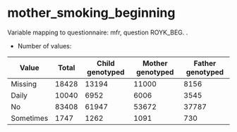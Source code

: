 # mother_smoking_beginning
Variable mapping to questionnaire: mfr, question ROYK_BEG.
.
- Number of values:

| Value | Total | Child genotyped | Mother genotyped | Father genotyped |
| ----- | ----- | --------------- | ---------------- | ---------------- |
| Missing | 18428 | 13194 | 11000 | 8156 |
| Daily | 10040 | 6952 | 6006 |3545 |
| No | 83408 | 61947 | 53672 |37787 |
| Sometimes | 1747 | 1262 | 1091 |730 |



